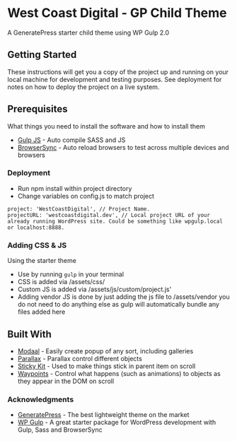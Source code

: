 # West Coast Digital - GP Child Theme
A GeneratePress starter child theme using WP Gulp 2.0

## Getting Started

These instructions will get you a copy of the project up and running on your local machine for development and testing purposes. See deployment for notes on how to deploy the project on a live system.

## Prerequisites

What things you need to install the software and how to install them
* [Gulp JS](https://gulpjs.com/) - Auto compile SASS and JS
* [BrowserSync](https://browsersync.io/) - Auto reload browsers to test across multiple devices and browsers

### Deployment

* Run npm install within project directory
* Change variables on config.js to match project
```
project: 'WestCoastDigital', // Project Name.
projectURL: 'westcoastdigital.dev', // Local project URL of your already running WordPress site. Could be something like wpgulp.local or localhost:8888.
```

### Adding CSS & JS

Using the starter theme

* Use by running ```gulp``` in your terminal
* CSS is added via /assets/css/
* Custom JS is added via /assets/js/custom/project.js'
* Adding vendor JS is done by just adding the js file to /assets/vendor you do not need to do anything else as gulp will automatically bundle any files added here

## Built With

* [Modaal](http://www.humaan.com/modaal/) - Easily create popup of any sort, including galleries
* [Parallax](https://medium.com/@PatrykZabielski/how-to-make-multi-layered-parallax-illustration-with-css-javascript-2b56883c3f27) - Parallax control different objects
* [Sticky Kit](http://leafo.net/sticky-kit/) - Used to make things stick in parent item on scroll
* [Waypoints](http://imakewebthings.com/waypoints/api/waypoint/) - Control what happens (such as animations) to objects as they appear in the DOM on scroll

### Acknowledgments

* [GeneratePress](https://generatepress.com/) - The best lightweight theme on the market
* [WP Gulp](https://github.com/ahmadawais/WPGulp) - A great starter package for WordPress development with Gulp, Sass and BrowserSync